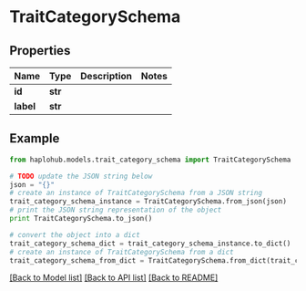 # TraitCategorySchema


## Properties
Name | Type | Description | Notes
------------ | ------------- | ------------- | -------------
**id** | **str** |  | 
**label** | **str** |  | 

## Example

```python
from haplohub.models.trait_category_schema import TraitCategorySchema

# TODO update the JSON string below
json = "{}"
# create an instance of TraitCategorySchema from a JSON string
trait_category_schema_instance = TraitCategorySchema.from_json(json)
# print the JSON string representation of the object
print TraitCategorySchema.to_json()

# convert the object into a dict
trait_category_schema_dict = trait_category_schema_instance.to_dict()
# create an instance of TraitCategorySchema from a dict
trait_category_schema_from_dict = TraitCategorySchema.from_dict(trait_category_schema_dict)
```
[[Back to Model list]](../README.md#documentation-for-models) [[Back to API list]](../README.md#documentation-for-api-endpoints) [[Back to README]](../README.md)


